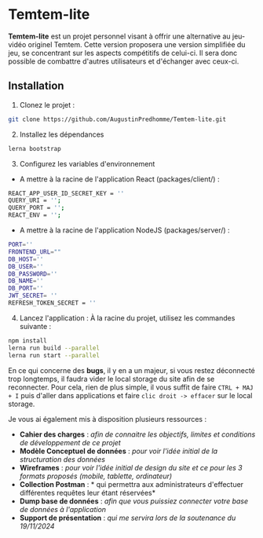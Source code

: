 # Temtem-lite

**Temtem-lite** est un projet personnel visant à offrir une alternative au jeu-vidéo originel Temtem. Cette version proposera une version simplifiée du jeu, se concentrant sur les aspects compétitifs de celui-ci. Il sera donc possible de combattre d'autres utilisateurs et d'échanger avec ceux-ci.

## Installation
1. Clonez le projet :
```bash
git clone https://github.com/AugustinPredhomme/Temtem-lite.git
```
2. Installez les dépendances
```bash
lerna bootstrap
```
3. Configurez les variables d'environnement
- A mettre à la racine de l'application React (packages/client/) :
```bash
REACT_APP_USER_ID_SECRET_KEY = ''
QUERY_URI = '';
QUERY_PORT = '';
REACT_ENV = '';
```
- A mettre à la racine de l'application NodeJS (packages/server/) :
```bash
PORT=''
FRONTEND_URL=""
DB_HOST=''
DB_USER=''
DB_PASSWORD='' 
DB_NAME=''
DB_PORT=''
JWT_SECRET= ''
REFRESH_TOKEN_SECRET = ''
```
4. Lancez l'application : À la racine du projet, utilisez les commandes suivante :
```bash
npm install
lerna run build --parallel
lerna run start --parallel
```

En ce qui concerne des **bugs**, il y en a un majeur, si vous restez déconnecté trop longtemps, il faudra vider le local storage du site afin de se reconnecter. Pour cela, rien de plus simple, il vous suffit de faire `CTRL + MAJ + I` puis d'aller dans applications et faire `clic droit -> effacer` sur le local storage.

Je vous ai également mis à disposition plusieurs ressources :
- **Cahier des charges** : *afin de connaitre les objectifs, limites et conditions de développement de ce projet*
- **Modèle Conceptuel de données** : *pour voir l'idée initial de la structuration des données*
- **Wireframes** : *pour voir l'idée initial de design du site et ce pour les 3 formats proposés (mobile, tablette, ordinateur)*
- **Collection Postman** : * qui permettra aux administrateurs d'effectuer différentes requêtes leur étant réservées*
- **Dump base de données** : *afin que vous puissiez connecter votre base de données à l'application*
- **Support de présentation** : *qui me servira lors de la soutenance du 19/11/2024*